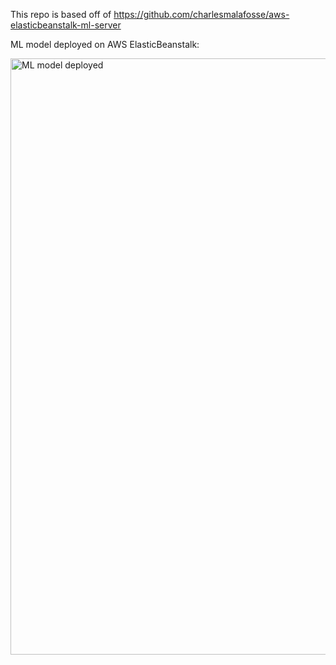 This repo is based off of https://github.com/charlesmalafosse/aws-elasticbeanstalk-ml-server

ML model deployed on AWS ElasticBeanstalk:

<img width="954" alt="ML model deployed" src="https://user-images.githubusercontent.com/59542984/144728883-074a6635-68f5-4f00-992d-f9824ef6ce71.png">
